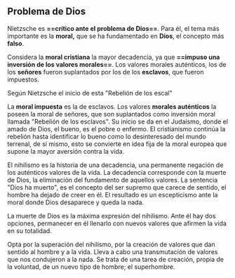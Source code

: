 
## Problema de Dios

Nietzsche es **==crítico ante el problema de Dios==**. Para él, el tema más importante es la **moral,** que se ha fundamentado en **Dios**, el concepto más **falso**.

Considera la **moral cristiana** la mayor decadencia, ya que **==impuso una inversión de los valores morales==**. Los valores morales auténticos, los de los **señores** fueron suplantados por los de los **esclavos**, que fueron impuestos. 

Según Nietzsche el inicio de esta "Rebelión de los escal"

La **moral impuesta** es la de esclavos. Los valores **morales auténticos** la poseen la moral de señores, que son suplantados como inversión moral llamada "Rebelión de los esclavos". Su inicio se da en el Judaísmo,  donde el amado de Dios, el bueno, es el pobre o enfermo. El cristianismo continúa la rebelión hasta identificar lo bueno como lo desinteresado del mundo terrenal, de sí mismo, esto se convierte en idea fija  de la moral europea que supone la mayor aversión contra la vida.

El nihilismo es la historia de una decadencia, una permanente negación de los auténticos valores de la vida. La decadencia corresponde con la muerte de Dios, la eliminación del fundamento de aquellos valores. La sentencia "Dios ha muerto", es el concepto del ser supremo que carece de sentido, el hombre  ha dejado de creer en él. El resultado es un escepticismo ante la moral donde Dios desaparece y queda la  nada.

La muerte de Dios es la máxima expresión del nihilismo. Ante él hay dos opciones, permanecer en él  llenarlo con nuevos valores que afirmen la vida en su totalidad.

Opta por la superación del nihilismo, por la creación de valores que dan sentido al hombre y a la vida. Lleva  a cabo una transmutación de valores que nos condujeron a la nada. Se trata de una tarea de creación,  propia de la voluntad, de un nuevo tipo de hombre; el superhombre.  